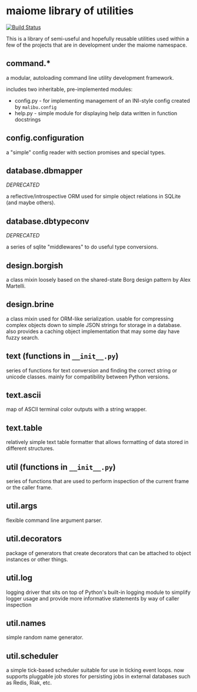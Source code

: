 maiome library of utilities
=============================

[![Build Status](https://ci.maio.me/api/badges/maiome-development/malibu/status.svg)](https://ci.maio.me/maiome-development/malibu)

This is a library of semi-useful and hopefully reusable utilities used within a few
of the projects that are in development under the maiome namespace.

command.\*
----------
a modular, autoloading command line utility development framework.

includes two inheritable, pre-implemented modules:
 - config.py - for implementing management of an INI-style config created by `malibu.config`
 - help.py - simple module for displaying help data written in function docstrings

config.configuration
----------------------
a "simple" config reader with section promises and special types.

database.dbmapper
-----------------
*DEPRECATED*

a reflective/introspective ORM used for simple object relations in SQLite (and maybe others).

database.dbtypeconv
-------------------
*DEPRECATED*

a series of sqlite "middlewares" to do useful type conversions.

design.borgish
--------------
a class mixin loosely based on the shared-state Borg design pattern by Alex Martelli.

design.brine
------------
a class mixin used for ORM-like serialization. usable for compressing complex objects down to
simple JSON strings for storage in a database. also provides a caching object implementation that may some day have
fuzzy search.

text (functions in `__init__.py`)
---------------------------------
series of functions for text conversion and finding the correct string or unicode classes.
mainly for compatibility between Python versions.

text.ascii
----------
map of ASCII terminal color outputs with a string wrapper.

text.table
----------
relatively simple text table formatter that allows formatting of data stored in different structures.

util (functions in `__init__.py`)
---------------------------------
series of functions that are used to perform inspection of the current frame or the caller frame.

util.args
---------
flexible command line argument parser.

util.decorators
---------------
package of generators that create decorators that can be attached to object instances or other things.

util.log
--------
logging driver that sits on top of Python's built-in logging module to simplify logger usage and provide
more informative statements by way of caller inspection

util.names
----------
simple random name generator.

util.scheduler
--------------
a simple tick-based scheduler suitable for use in ticking event loops.
now supports pluggable job stores for persisting jobs in external databases such as Redis, Riak, etc.
